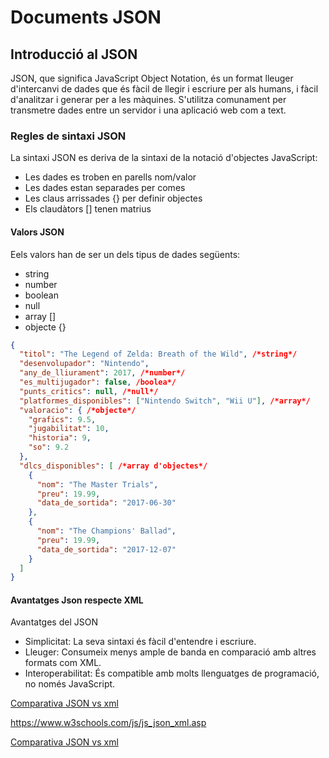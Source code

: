 # Documents JSON

## Introducció al JSON

JSON, que significa JavaScript Object Notation, és un format lleuger d'intercanvi de dades que és fàcil de llegir i escriure per als humans, i fàcil d'analitzar i generar per a les màquines. S'utilitza comunament per transmetre dades entre un servidor i una aplicació web com a text.


### Regles de sintaxi JSON
La sintaxi JSON es deriva de la sintaxi de la notació d'objectes JavaScript:

- Les dades es troben en parells nom/valor
- Les dades estan separades per comes
- Les claus arrissades {} per definir  objectes
- Els claudàtors [] tenen matrius

#### Valors JSON
Eels valors han de ser un dels tipus de dades següents:

- string
- number
- boolean
- null
- array []
- objecte {}

```json
{
  "titol": "The Legend of Zelda: Breath of the Wild", /*string*/
  "desenvolupador": "Nintendo",
  "any_de_lliurament": 2017, /*number*/
  "es_multijugador": false, /boolea*/
  "punts_critics": null, /*null*/
  "platformes_disponibles": ["Nintendo Switch", "Wii U"], /*array*/
  "valoracio": { /*objecte*/
    "grafics": 9.5,
    "jugabilitat": 10,
    "historia": 9,
    "so": 9.2
  },
  "dlcs_disponibles": [ /*array d'objectes*/
    {
      "nom": "The Master Trials",
      "preu": 19.99,
      "data_de_sortida": "2017-06-30"
    },
    {
      "nom": "The Champions' Ballad",
      "preu": 19.99,
      "data_de_sortida": "2017-12-07"
    }
  ]
}
```

#### Avantatges Json respecte XML
Avantatges del JSON

+ Simplicitat: La seva sintaxi és fàcil d'entendre i escriure.
+ Lleuger: Consumeix menys ample de banda en comparació amb altres formats com XML.
+ Interoperabilitat: És compatible amb molts llenguatges de programació, no només JavaScript.

[Comparativa JSON vs xml](https://www.w3schools.com/js/js_json_xml.asp)

https://www.w3schools.com/js/js_json_xml.asp

<a href="https://www.w3schools.com/js/js_json_xml.asp" target="_blank" rel="noopener noreferrer">Comparativa JSON vs xml</a>








